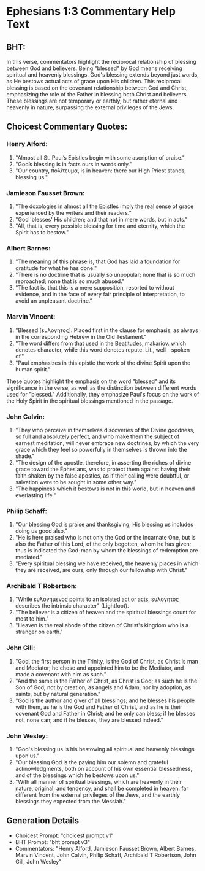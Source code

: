 # Ephesians 1:3 Commentary Help Text

## BHT:
In this verse, commentators highlight the reciprocal relationship of blessing between God and believers. Being "blessed" by God means receiving spiritual and heavenly blessings. God's blessing extends beyond just words, as He bestows actual acts of grace upon His children. This reciprocal blessing is based on the covenant relationship between God and Christ, emphasizing the role of the Father in blessing both Christ and believers. These blessings are not temporary or earthly, but rather eternal and heavenly in nature, surpassing the external privileges of the Jews.

## Choicest Commentary Quotes:
### Henry Alford:
1. "Almost all St. Paul’s Epistles begin with some ascription of praise."
2. "God’s blessing is in facts ours in words only."
3. "Our country, πολίτευμα, is in heaven: there our High Priest stands, blessing us."

### Jamieson Fausset Brown:
1. "The doxologies in almost all the Epistles imply the real sense of grace experienced by the writers and their readers."
2. "God 'blesses' His children; and that not in mere words, but in acts."
3. "All, that is, every possible blessing for time and eternity, which the Spirit has to bestow."

### Albert Barnes:
1. "The meaning of this phrase is, that God has laid a foundation for gratitude for what he has done."
2. "There is no doctrine that is usually so unpopular; none that is so much reproached; none that is so much abused."
3. "The fact is, that this is a mere supposition, resorted to without evidence, and in the face of every fair principle of interpretation, to avoid an unpleasant doctrine."

### Marvin Vincent:
1. "Blessed [ευλογητος]. Placed first in the clause for emphasis, as always in the corresponding Hebrew in the Old Testament."
2. "The word differs from that used in the Beatitudes, makariov. which denotes character, while this word denotes repute. Lit., well - spoken of."
3. "Paul emphasizes in this epistle the work of the divine Spirit upon the human spirit."

These quotes highlight the emphasis on the word "blessed" and its significance in the verse, as well as the distinction between different words used for "blessed." Additionally, they emphasize Paul's focus on the work of the Holy Spirit in the spiritual blessings mentioned in the passage.

### John Calvin:
1. "They who perceive in themselves discoveries of the Divine goodness, so full and absolutely perfect, and who make them the subject of earnest meditation, will never embrace new doctrines, by which the very grace which they feel so powerfully in themselves is thrown into the shade."
2. "The design of the apostle, therefore, in asserting the riches of divine grace toward the Ephesians, was to protect them against having their faith shaken by the false apostles, as if their calling were doubtful, or salvation were to be sought in some other way."
3. "The happiness which it bestows is not in this world, but in heaven and everlasting life."

### Philip Schaff:
1. "Our blessing God is praise and thanksgiving; His blessing us includes doing us good also."
2. "He is here praised who is not only the God or the Incarnate One, but is also the Father of this Lord, of the only begotten, whom he has given; thus is indicated the God-man by whom the blessings of redemption are mediated."
3. "Every spiritual blessing we have received, the heavenly places in which they are received, are ours, only through our fellowship with Christ."

### Archibald T Robertson:
1. "While ευλογημενος points to an isolated act or acts, ευλογητος describes the intrinsic character" (Lightfoot).
2. "The believer is a citizen of heaven and the spiritual blessings count for most to him."
3. "Heaven is the real abode of the citizen of Christ's kingdom who is a stranger on earth."

### John Gill:
1. "God, the first person in the Trinity, is the God of Christ, as Christ is man and Mediator; he chose and appointed him to be the Mediator, and made a covenant with him as such." 
2. "And the same is the Father of Christ, as Christ is God; as such he is the Son of God; not by creation, as angels and Adam, nor by adoption, as saints, but by natural generation." 
3. "God is the author and giver of all blessings; and he blesses his people with them, as he is the God and Father of Christ, and as he is their covenant God and Father in Christ; and he only can bless; if he blesses not, none can; and if he blesses, they are blessed indeed."

### John Wesley:
1. "God's blessing us is his bestowing all spiritual and heavenly blessings upon us."
2. "Our blessing God is the paying him our solemn and grateful acknowledgments, both on account of his own essential blessedness, and of the blessings which he bestows upon us."
3. "With all manner of spiritual blessings, which are heavenly in their nature, original, and tendency, and shall be completed in heaven: far different from the external privileges of the Jews, and the earthly blessings they expected from the Messiah."


## Generation Details
- Choicest Prompt: "choicest prompt v1"
- BHT Prompt: "bht prompt v3"
- Commentators: "Henry Alford, Jamieson Fausset Brown, Albert Barnes, Marvin Vincent, John Calvin, Philip Schaff, Archibald T Robertson, John Gill, John Wesley"
